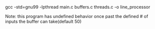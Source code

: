 gcc -std=gnu99 -lpthread main.c buffers.c threads.c -o line_processor

Note: this program has undefined behavior once past the defined # of inputs the buffer can take(default 50)
